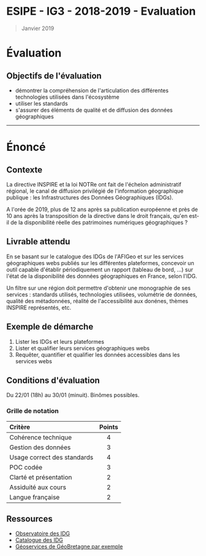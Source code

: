 # ESIPE - IG3 - 2018-2019 - Evaluation

> Janvier 2019

# Évaluation

## Objectifs de l'évaluation

 - démontrer la compréhension de l'articulation des différentes technologies utilisées dans l'écosystème
 - utiliser les standards
 - s'assurer des éléments de qualité et de diffusion des données géographiques

----------

# Énoncé

## Contexte

La directive INSPIRE et la loi NOTRe ont fait de l'échelon administratif régional, le canal de diffusion privilégié de l'information géographique publique : les Infrastructures des Données Géographiques (IDGs).

A l'orée de 2019, plus de 12 ans après sa publication européenne et près de 10 ans après la transposition de la directive dans le droit français, qu'en est-il de la disponibilité réelle des patrimoines numériques géographiques ?


## Livrable attendu

En se basant sur le catalogue des IDGs de l'AFIGeo et sur les services géographiques webs publiés sur les différentes plateformes, concevoir un outil capable d'établir périodiquement un rapport (tableau de bord, ...) sur l'état de la disponibilité des données géographiques en France, selon l'IDG.

Un filtre sur une région doit permettre d'obtenir une monographie de ses services : standards utilisés, technologies utilisées, volumétrie de données, qualité des métadonnées, réalité de l'accessibilité aux donénes, thèmes INSPIRE représentés, etc.


## Exemple de démarche

1. Lister les IDGs et leurs plateformes
2. Lister et qualifier leurs services géographiques webs
3. Requêter, quantifier et qualifier les données accessibles dans les services webs

## Conditions d'évaluation

Du 22/01 (18h) au 30/01 (minuit).
Binômes possibles.

### Grille de notation

| Critère 	        	      | Points |
| :-------------------------- | :----: |
| Cohérence technique 	  	  | 4 	   |
| Gestion des données     	  | 3 	   |
| Usage correct des standards | 4 	   |
| POC codée				  	  | 3 	   |
| Clarté et présentation  	  | 2 	   |
| Assiduité aux cours     	  | 2 	   | 
| Langue française        	  | 2 	   |


## Ressources

- [Observatoire des IDG](http://observatoire-des-plateformes.afigeo.asso.fr/)
- [Catalogue des IDG](http://www.afigeo.asso.fr/component/phocadownload/category/6-documents.html?download=718:catalogue-des-idg-03-juin-2014)
- [Géoservices de GéoBretagne par exemple](https://cms.geobretagne.fr/services)
